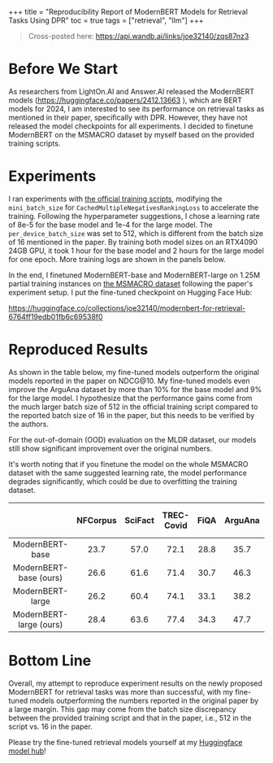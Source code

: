 +++
title = "Reproducibility Report of ModernBERT Models for Retrieval Tasks Using DPR"
toc = true
tags = ["retrieval", "llm"]
+++


> Cross-posted here: https://api.wandb.ai/links/joe32140/zqs87nz3


# Before We Start

As researchers from LightOn.AI and Answer.AI released the ModernBERT models (https://huggingface.co/papers/2412.13663 ), which are BERT models for 2024, I am interested to see its performance on retrieval tasks as mentioned in their paper, specifically with DPR. However, they have not released the model checkpoints for all experiments. I decided to finetune ModernBERT on the MSMACRO dataset by myself based on the provided training scripts.


# Experiments

I ran experiments with [the official training scripts](https://github.com/AnswerDotAI/ModernBERT/tree/main/examples), modifying the `mini_batch_size` for `CachedMultipleNegativesRankingLoss` to accelerate the training. Following the hyperparameter suggestions, I chose a learning rate of 8e-5 for the base model and 1e-4 for the large model. The `per_device_batch_size` was set to 512, which is different from the batch size of 16 mentioned in the paper. By training both model sizes on an RTX4090 24GB GPU, it took 1 hour for the base model and 2 hours for the large model for one epoch. More training logs are shown in the panels below. 

In the end, I finetuned ModernBERT-base and ModernBERT-large on 1.25M partial training instances on [the MSMACRO dataset](https://huggingface.co/datasets/sentence-transformers/msmarco-co-condenser-margin-mse-sym-mnrl-mean-v1) following the paper's experiment setup. I put the fine-tuned checkpoint on Hugging Face Hub:

https://huggingface.co/collections/joe32140/modernbert-for-retrieval-6764ff19edb01fb6c69538f0

# Reproduced Results

As shown in the table below, my fine-tuned models outperform the original models reported in the paper on NDCG@10. My fine-tuned models even improve the ArguAna dataset by more than 10% for the base model and 9% for the large model. I hypothesize that the performance gains come from the much larger batch size of 512 in the official training script compared to the reported batch size of 16 in the paper, but this needs to be verified by the authors. 

For the out-of-domain (OOD) evaluation on the MLDR dataset, our models still show significant improvement over the original numbers. 

It's worth noting that if you finetune the model on the whole MSMACRO dataset with the same suggested learning rate, the model performance degrades significantly, which could be due to overfitting the training dataset.



|                         	| NFCorpus 	| SciFact 	| TREC-Covid 	|  FiQA 	| ArguAna 	| SciDocs 	| FEVER 	| Climate-FEVER 	| MLDR - OOD 	|
|:-----------------------:	|:--------:	|:-------:	|:----------:	|:-----:	|:-------:	|:-------:	|-------	|---------------	|:----------:	|
| ModernBERT-base         	| 23.7     	| 57.0    	| 72.1       	| 28.8  	| 35.7    	| 12.5    	| 59.9  	| 23.6          	| 27.4       	|
| ModernBERT-base (ours)  	| 26.6    	| 61.6   	| 71.4      	| 30.7 	| 46.3   	| 13.6   	| 65.7  	| 22.6          	| 30.5      	|
| ModernBERT-large        	| 26.2     	| 60.4    	| 74.1       	| 33.1  	| 38.2    	| 13.8    	| 62.7  	| 20.5          	| 34.3       	|
| ModernBERT-large (ours) 	| 28.4    	| 63.6   	| 77.4      	| 34.3 	| 47.7   	| 15.7   	| 68.2  	| 22.9          	| 38.9      	|

# Bottom Line

Overall, my attempt to reproduce experiment results on the newly proposed ModernBERT for retrieval tasks was more than successful, with my fine-tuned models outperforming the numbers reported in the original paper by a large margin. This gap may come from the batch size discrepancy between the provided training script and that in the paper, i.e., 512 in the script vs. 16 in the paper. 

Please try the fine-tuned retrieval models yourself at my [Huggingface model hub](https://huggingface.co/collections/joe32140/modernbert-for-retrieval-6764ff19edb01fb6c69538f0)!






